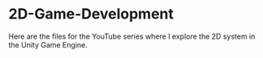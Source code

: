 # 2D-Game-Development

Here are the files for the YouTube series where I explore the 2D system in the Unity Game Engine.

